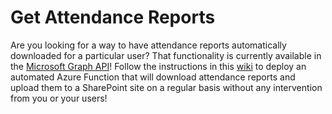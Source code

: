 # Get Attendance Reports
Are you looking for a way to have attendance reports automatically downloaded for a particular user? That functionality is currently available in the [Microsoft Graph API](https://docs.microsoft.com/en-us/graph/api/meetingattendancereport-get?view=graph-rest-1.0&tabs=http)! Follow the instructions in this [wiki](https://github.com/Spence10873/GetAttendanceReports/wiki) to deploy an automated Azure Function that will download attendance reports and upload them to a SharePoint site on a regular basis without any intervention from you or your users!
